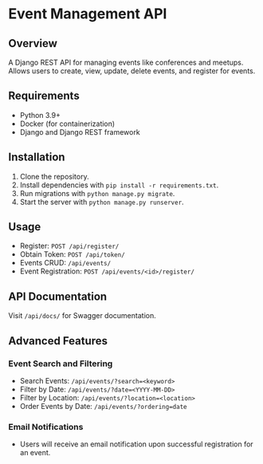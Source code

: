 # Event Management API

## Overview
A Django REST API for managing events like conferences and meetups. Allows users to create, view, update, delete events, and register for events.

## Requirements
- Python 3.9+
- Docker (for containerization)
- Django and Django REST framework

## Installation
1. Clone the repository.
2. Install dependencies with `pip install -r requirements.txt`.
3. Run migrations with `python manage.py migrate`.
4. Start the server with `python manage.py runserver`.

## Usage
- Register: `POST /api/register/`
- Obtain Token: `POST /api/token/`
- Events CRUD: `/api/events/`
- Event Registration: `POST /api/events/<id>/register/`

## API Documentation
Visit `/api/docs/` for Swagger documentation.

## Advanced Features

### Event Search and Filtering
- Search Events: `/api/events/?search=<keyword>`
- Filter by Date: `/api/events/?date=<YYYY-MM-DD>`
- Filter by Location: `/api/events/?location=<location>`
- Order Events by Date: `/api/events/?ordering=date`

### Email Notifications
- Users will receive an email notification upon successful registration for an event.

